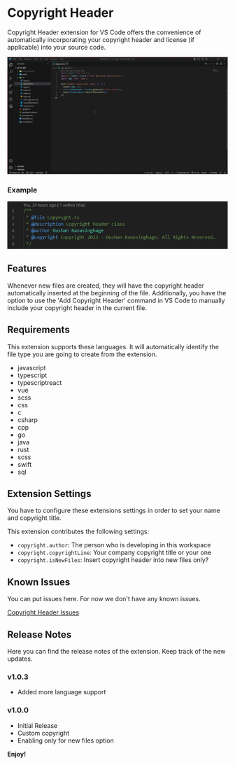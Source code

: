 # Copyright Header

Copyright Header extension for VS Code offers the convenience of automatically incorporating your copyright header and license (if applicable) into your source code.

![](https://github.com/dushan-ranasinghage/dushan.copyright-header/blob/main/src/howto/dushan.copyright-header-howto1.gif?raw=true)

### Example

![](https://github.com/dushan-ranasinghage/dushan.copyright-header/blob/main/src/howto/copyright-header-sample1.png?raw=true)


## Features

Whenever new files are created, they will have the copyright header automatically inserted at the beginning of the file. Additionally, you have the option to use the 'Add Copyright Header' command in VS Code to manually include your copyright header in the current file.

## Requirements

This extension supports these languages. It will automatically identify the file type you are going to create from the extension.

- javascript
- typescript
- typescriptreact
- vue
- scss
- css
- c
- csharp
- cpp
- go
- java
- rust
- scss
- swift
- sql

## Extension Settings

You have to configure these extensions settings in order to set your name and copyright title.

This extension contributes the following settings:

- `copyright.author`: The person who is developing in this workspace
- `copyright.copyrightLine`: Your company copyright title or your one
- `copyright.isNewFiles`: Insert copyright header into new files only?

## Known Issues

You can put issues here. For now we don't have any known issues.

[Copyright Header Issues](https://github.com/dushan-ranasinghage/dushan.copyright-header/issues)

## Release Notes

Here you can find the release notes of the extension. Keep track of the new updates.

### v1.0.3
- Added more language support

### v1.0.0
- Initial Release
- Custom copyright
- Enabling only for new files option

**Enjoy!**
